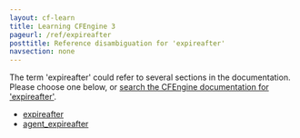 ```yaml
---
layout: cf-learn
title: Learning CFEngine 3
pageurl: /ref/expireafter
posttitle: Reference disambiguation for 'expireafter'
navsection: none
---
```


The term 'expireafter' could refer to several sections in the documentation. Please choose one below, or
[search the CFEngine documentation for 'expireafter'](http://docs.cfengine.com/latest/search.html?q=expireafter).

- [expireafter](http://docs.cfengine.com/latest/reference-promise-types.html#expireafter)
- [agent_expireafter](http://docs.cfengine.com/latest/reference-components-cf-execd.html#agent_expireafter)
